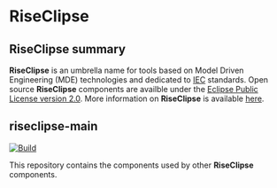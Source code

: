 # RiseClipse
## RiseClipse summary
**RiseClipse** is an umbrella name for tools based on Model Driven Engineering (MDE) technologies and dedicated to [IEC](http://www.iec.ch/) standards. Open source **RiseClipse** components are availble under the [Eclipse Public License version 2.0](https://www.eclipse.org/org/documents/epl-2.0/EPL-2.0.html). More information on **RiseClipse** is available [here](https://wdi.supelec.fr/software/RiseClipse/).

## riseclipse-main
[![Build](https://github.com/riseclipse/riseclipse-main/actions/workflows/Verify.yml/badge.svg)](https://github.com/riseclipse/riseclipse-main/actions/workflows/Verify.yml)

This repository contains the components used by other **RiseClipse** components.
